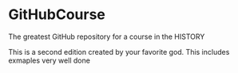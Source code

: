 # GitHubCourse
The greatest GitHub repository for a course in the HISTORY

This is a second edition created by your favorite god.
This includes exmaples very well done